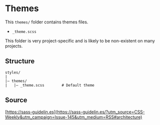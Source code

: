 # Themes

This `themes/` folder contains themes files.

* `_theme.scss`

This folder is very project-specific and is likely to be non-existent on many projects.

## Structure

```
styles/
|
|– themes/
|   |– _theme.scss        # Default theme
```

## Source

[https://sass-guidelin.es](https://sass-guidelin.es/?utm_source=CSS-Weekly&utm_campaign=Issue-145&utm_medium=RSS#architecture)
